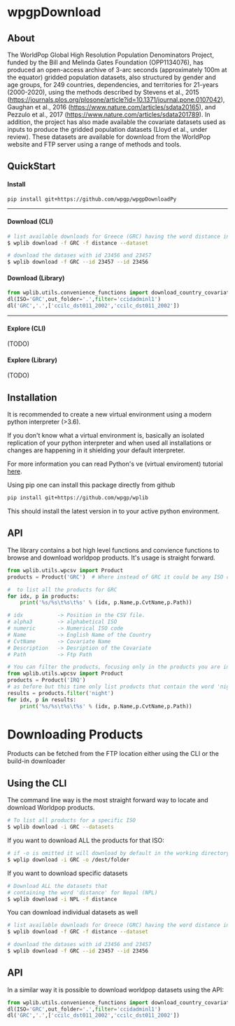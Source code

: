 
wpgpDownload
=====

About
-----

The WorldPop Global High Resolution Population Denominators Project, funded by the Bill and Melinda Gates Foundation (OPP1134076), has produced an open-access archive of 3-arc seconds (approximately 100m at the equator) gridded population datasets, also structured by gender and age groups, for 249 countries, dependencies, and territories for 21-years (2000-2020), using the methods described by Stevens et al., 2015 (https://journals.plos.org/plosone/article?id=10.1371/journal.pone.0107042), Gaughan et al., 2016 (https://www.nature.com/articles/sdata20165), and Pezzulo et al., 2017 (https://www.nature.com/articles/sdata201789). In addition, the project has also made available the covariate datasets used as inputs to produce the gridded population datasets (Lloyd et al., under review). These datasets are available for download from the WorldPop website and FTP server using a range of methods and tools.

QuickStart
-----

#### Install

```bash
pip install git+https://github.com/wpgp/wpgpDownloadPy
```
----
#### Download (CLI)

```bash
# list available downloads for Greece (GRC) having the word distance in their description.
$ wplib download -f GRC -f distance --dataset

# download the datases with id 23456 and 23457
$ wplib download -f GRC --id 23457 --id 23456
```

#### Download (Library)
```python
from wplib.utils.convenience_functions import download_country_covariates as dl
dl(ISO='GRC',out_folder='.',filter='ccidadminl1')
dl('GRC','.',['ccilc_dst011_2002','ccilc_dst011_2002'])
``` 
----
#### Explore (CLI)
(TODO)
#### Explore (Library)
(TODO)


Installation
------------

It is recommended to create a new virtual environment using a modern python interpreter (>3.6).

If you don't know what a virtual environment is, basically an isolated replication of your python interpreter
and when used all installations or changes are happening in it shielding your default interpreter.

For more information you can read Python's ve (virtual enviroment) tutorial [here][1].

Using pip one can install this package directly from github

```bash
pip install git+https://github.com/wpgp/wplib
```

This should install the latest version in to your active python environment.


API
---

The library contains a bot high level functions and convience functions to browse and download worldpop products. It's usage is straight forward.

```python
from wplib.utils.wpcsv import Product
products = Product('GRC')  # Where instead of GRC it could be any ISO code.

#  to list all the products for GRC
for idx, p in products:
    print('%s/%s\t%s\t%s' % (idx, p.Name,p.CvtName,p.Path))

# idx           -> Position in the CSV file.
# alpha3        -> alphabetical ISO
# numeric       -> Numerical ISO code
# Name          -> English Name of the Country
# CvtName       -> Covariate Name
# Description   -> Desription of the Covariate
# Path          -> Ftp Path

# You can filter the products, focusing only in the products you are instrested:
from wplib.utils.wpcsv import Product
products = Product('IRQ')
# as before but this time only list products that contain the word 'night' in their description:
results = products.filter('night')
for idx, p in results:
    print('%s/%s\t%s\t%s' % (idx, p.Name,p.CvtName,p.Path))

```

Downloading Products
====================

Products can be fetched from the FTP location either using the CLI or the build-in downloader


Using the CLI
-------------

The command line way is the most straight forward way to locate and download Worldpop products. 


```bash
# To list all products for a specific ISO
$ wplib download -i GRC --datasets


```

If you want to download ALL the products for that ISO:
```bash
# if -o is omitted it will download by default in the working directory
$ wplip download -i GRC -o /dest/folder
```

If you want to download specific datasets
```bash
# Download ALL the datasets that
# containing the word 'distance' for Nepal (NPL)
$ wplib download -i NPL -f distance
```

You can download individual datasets as well
```bash
# list available downloads for Greece (GRC) having the word distance in their description.
$ wplib download -f GRC -f distance --dataset

# download the datases with id 23456 and 23457
$ wplib download -f GRC --id 23457 --id 23456
```

API
---

In a similar way it is possible to download worldpop datasets using the API:

```python
from wplib.utils.convenience_functions import download_country_covariates as dl
dl(ISO='GRC',out_folder='.',filter='ccidadminl1')
dl('GRC','.',['ccilc_dst011_2002','ccilc_dst011_2002'])
``` 



[1]: https://docs.python.org/3/tutorial/venv.html
